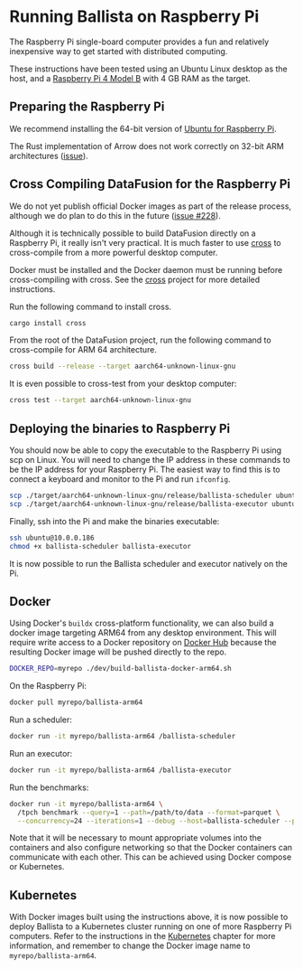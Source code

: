 <!---
  Licensed to the Apache Software Foundation (ASF) under one
  or more contributor license agreements.  See the NOTICE file
  distributed with this work for additional information
  regarding copyright ownership.  The ASF licenses this file
  to you under the Apache License, Version 2.0 (the
  "License"); you may not use this file except in compliance
  with the License.  You may obtain a copy of the License at

    http://www.apache.org/licenses/LICENSE-2.0

  Unless required by applicable law or agreed to in writing,
  software distributed under the License is distributed on an
  "AS IS" BASIS, WITHOUT WARRANTIES OR CONDITIONS OF ANY
  KIND, either express or implied.  See the License for the
  specific language governing permissions and limitations
  under the License.
-->
# Running Ballista on Raspberry Pi

The Raspberry Pi single-board computer provides a fun and relatively inexpensive way to get started with distributed
computing.

These instructions have been tested using an Ubuntu Linux desktop as the host, and a 
[Raspberry Pi 4 Model B](https://www.raspberrypi.org/products/raspberry-pi-4-model-b/) with 4 GB RAM as the target.

## Preparing the Raspberry Pi

We recommend installing the 64-bit version of [Ubuntu for Raspberry Pi](https://ubuntu.com/raspberry-pi).

The Rust implementation of Arrow does not work correctly on 32-bit ARM architectures 
([issue](https://github.com/apache/arrow-rs/issues/109)).

## Cross Compiling DataFusion for the Raspberry Pi

We do not yet publish official Docker images as part of the release process, although we do plan to do this in the 
future ([issue #228](https://github.com/apache/arrow-datafusion/issues/228)). 

Although it is technically possible to build DataFusion directly on a Raspberry Pi, it really isn't very practical. 
It is much faster to use [cross](https://github.com/rust-embedded/cross) to cross-compile from a more powerful 
desktop computer.

Docker must be installed and the Docker daemon must be running before cross-compiling with cross. See the 
[cross](https://github.com/rust-embedded/cross) project for more detailed instructions.

Run the following command to install cross.

```bash
cargo install cross
```

From the root of the DataFusion project, run the following command to cross-compile for ARM 64 architecture.

```bash
cross build --release --target aarch64-unknown-linux-gnu
```

It is even possible to cross-test from your desktop computer:

```bash
cross test --target aarch64-unknown-linux-gnu
```

## Deploying the binaries to Raspberry Pi

You should now be able to copy the executable to the Raspberry Pi using scp on Linux. You will need to change the IP 
address in these commands to be the IP address for your Raspberry Pi. The easiest way to find this is to connect a 
keyboard and monitor to the Pi and run `ifconfig`. 

```bash
scp ./target/aarch64-unknown-linux-gnu/release/ballista-scheduler ubuntu@10.0.0.186:
scp ./target/aarch64-unknown-linux-gnu/release/ballista-executor ubuntu@10.0.0.186:
```

Finally, ssh into the Pi and make the binaries executable:

```bash
ssh ubuntu@10.0.0.186
chmod +x ballista-scheduler ballista-executor
```

It is now possible to run the Ballista scheduler and executor natively on the Pi.

## Docker

Using Docker's `buildx` cross-platform functionality, we can also build a docker image targeting ARM64 
from any desktop environment. This will require write access to a Docker repository 
on [Docker Hub](https://hub.docker.com/) because the resulting Docker image will be pushed directly 
to the repo.

```bash
DOCKER_REPO=myrepo ./dev/build-ballista-docker-arm64.sh
```

On the Raspberry Pi:

```bash
docker pull myrepo/ballista-arm64
```

Run a scheduler:

```bash
docker run -it myrepo/ballista-arm64 /ballista-scheduler
```

Run an executor:

```bash
docker run -it myrepo/ballista-arm64 /ballista-executor
```

Run the benchmarks:

```bash
docker run -it myrepo/ballista-arm64 \
  /tpch benchmark --query=1 --path=/path/to/data --format=parquet \
  --concurrency=24 --iterations=1 --debug --host=ballista-scheduler --port=50050
```

Note that it will be necessary to mount appropriate volumes into the containers and also configure networking 
so that the Docker containers can communicate with each other. This can be achieved using Docker compose or Kubernetes.

## Kubernetes

With Docker images built using the instructions above, it is now possible to deploy Ballista to a Kubernetes cluster
running on one of more Raspberry Pi computers. Refer to the instructions in the [Kubernetes](kubernetes.md) chapter
for more information, and remember to change the Docker image name to `myrepo/ballista-arm64`.